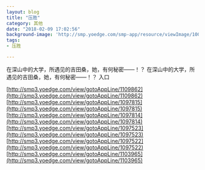 ```yaml
---
layout: blog
title: "压胜"
category: 其他
date: "2018-02-09 17:02:56"
background-image: 'http://smp.yoedge.com/smp-app/resource/viewImage/1002268appline.png'
tags:
- 压胜

---
```

在深山中的大学，所遇见的吉田桑，她，有何秘密——！？
在深山中的大学，所遇见的吉田桑，她，有何秘密——！？
入口

[http://smp3.yoedge.com/view/gotoAppLine/1109862](http://smp3.yoedge.com/view/gotoAppLine/1109862)
[http://smp3.yoedge.com/view/gotoAppLine/1097815](http://smp3.yoedge.com/view/gotoAppLine/1097815)
[http://smp3.yoedge.com/view/gotoAppLine/1097814](http://smp3.yoedge.com/view/gotoAppLine/1097814)
[http://smp3.yoedge.com/view/gotoAppLine/1097523](http://smp3.yoedge.com/view/gotoAppLine/1097523)
[http://smp3.yoedge.com/view/gotoAppLine/1097522](http://smp3.yoedge.com/view/gotoAppLine/1097522)
[http://smp3.yoedge.com/view/gotoAppLine/1103965](http://smp3.yoedge.com/view/gotoAppLine/1103965)

        
